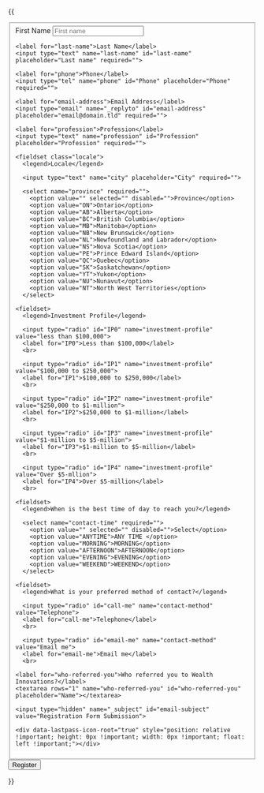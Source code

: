 {{ <form id="fs-frm" 
  name="registration-form" 
  accept-charset="utf-8"
  action="https://formspree.io/f/xzblplgz" 
  method="post">
  <fieldset id="fs-frm-inputs">
    <label for="first-name">First Name</label>
    <input type="text" name="first-name" id="first-name" placeholder="First name" required=""> 
    
    <label for="last-name">Last Name</label>
    <input type="text" name="last-name" id="last-name" placeholder="Last name" required="">
    
    <label for="phone">Phone</label>
    <input type="tel" name="phone" id="Phone" placeholder="Phone" required="">
    
    <label for="email-address">Email Address</label>
    <input type="email" name="_replyto" id="email-address" placeholder="email@domain.tld" required="">
    
    <label for="profession">Profession</label>
    <input type="text" name="profession" id="Profession" placeholder="Profession" required="">
    
    <fieldset class="locale">
      <legend>Locale</legend>
      
      <input type="text" name="city" placeholder="City" required="">
      
      <select name="province" required="">
        <option value="" selected="" disabled="">Province</option>
        <option value="ON">Ontario</option>
        <option value="AB">Alberta</option>
        <option value="BC">British Columbia</option>
        <option value="MB">Manitoba</option>
        <option value="NB">New Brunswick</option>
        <option value="NL">Newfoundland and Labrador</option>
        <option value="NS">Nova Scotia</option>
        <option value="PE">Prince Edward Island</option>
        <option value="QC">Quebec</option>
        <option value="SK">Saskatchewan</option>
        <option value="YT">Yukon</option>
        <option value="NU">Nunavut</option>
        <option value="NT">North West Territories</option>
      </select>
    
    <fieldset>
      <legend>Investment Profile</legend>
      
      <input type="radio" id="IP0" name="investment-profile" value="less than $100,000">
      <label for="IP0">Less than $100,000</label>
      <br>
      
      <input type="radio" id="IP1" name="investment-profile" value="$100,000 to $250,000">
      <label for="IP1">$100,000 to $250,000</label>
      <br>
      
      <input type="radio" id="IP2" name="investment-profile" value="$250,000 to $1-million">
      <label for="IP2">$250,000 to $1-million</label>
      <br>
      
      <input type="radio" id="IP3" name="investment-profile" value="$1-million to $5-million">
      <label for="IP3">$1-million to $5-million</label>
      <br>
      
      <input type="radio" id="IP4" name="investment-profile" value="Over $5-mllion">
      <label for="IP4">Over $5-million</label>
      <br>
      
    <fieldset>
      <legend>When is the best time of day to reach you?</legend>
      
      <select name="contact-time" required="">
        <option value="" selected="" disabled="">Select</option>
        <option value="ANYTIME">ANY TIME </option>
        <option value="MORNING">MORNING</option>
        <option value="AFTERNOON">AFTERNOON</option>
        <option value="EVENING">EVENING</option>
        <option value="WEEKEND">WEEKEND</option>
      </select>
        
    <fieldset>
      <legend>What is your preferred method of contact?</legend>
    
      <input type="radio" id="call-me" name="contact-method" value="Telephone">
      <label for="call-me">Telephone</label>
      <br>
      
      <input type="radio" id="email-me" name="contact-method" value="Email me">
      <label for="email-me">Email me</label>
      <br>
 
    <label for="who-referred-you">Who referred you to Wealth Innovations?</label>
    <textarea rows="1" name="who-referred-you" id="who-referred-you" placeholder="Name"></textarea>
    
    <input type="hidden" name="_subject" id="email-subject" value="Registration Form Submission">
  
    <div data-lastpass-icon-root="true" style="position: relative !important; height: 0px !important; width: 0px !important; float: left !important;"></div>
  </fieldset>
  
  <input type="submit" value="Register">
</form> }}

